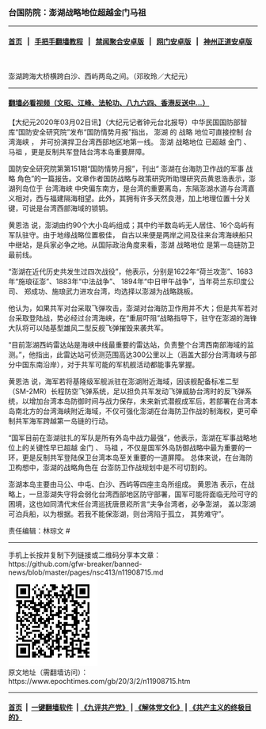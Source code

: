 ### 台国防院：澎湖战略地位超越金门马祖
------------------------

#### [首页](https://github.com/gfw-breaker/banned-news/blob/master/README.md) &nbsp;&nbsp;|&nbsp;&nbsp; [手把手翻墙教程](https://github.com/gfw-breaker/guides/wiki) &nbsp;&nbsp;|&nbsp;&nbsp; [禁闻聚合安卓版](https://github.com/gfw-breaker/bn-android) &nbsp;&nbsp;|&nbsp;&nbsp; [网门安卓版](https://github.com/oGate2/oGate) &nbsp;&nbsp;|&nbsp;&nbsp; [神州正道安卓版](https://github.com/SzzdOgate/update) 



<div><img alt="" class="aligncenter wp-post-image" src="https://i.epochtimes.com/assets/uploads/2019/12/ed941557f2641e585112f93d7a2b7a3a-600x400.jpg"/>
<div class="red16 caption">
 <p>
  澎湖跨海大桥横跨白沙、西屿两岛之间。（邓玫玲／大纪元）
 </p>
</div>
</div><hr/>

#### [翻墙必看视频（文昭、江峰、法轮功、八九六四、香港反送中...）](https://github.com/gfw-breaker/banned-news/blob/master/pages/link3.md)

<div><p>
 【大纪元2020年03月02日讯】（大纪元记者钟元台北报导）中华民国国防部智库“国防安全研究院”发布“国防情势月报”指出，
 <span class="">
  <ok href="https://www.epochtimes.com/gb/tag/%E6%BE%8E%E6%B9%96.html">
   澎湖
  </ok>
  的
  <span class="highlight">
   战略
  </span>
  地位可直接控制
  <ok href="https://www.epochtimes.com/gb/tag/%E5%8F%B0%E6%B9%BE%E6%B5%B7%E5%B3%A1.html">
   台湾海峡
  </ok>
  ，
 </span>
 并可扮演捍卫台湾西部地区地第一线。
 <ok href="https://www.epochtimes.com/gb/tag/%E6%BE%8E%E6%B9%96.html">
  澎湖
 </ok>
 <ok href="https://www.epochtimes.com/gb/tag/%E6%88%98%E7%95%A5%E5%9C%B0%E4%BD%8D.html">
  战略地位
 </ok>
 已超越
 <ok href="https://www.epochtimes.com/gb/tag/%E9%87%91%E9%97%A8.html">
  金门
 </ok>
 、
 <ok href="https://www.epochtimes.com/gb/tag/%E9%A9%AC%E7%A5%96.html">
  马祖
 </ok>
 ，更是反制共军登陆台湾本岛重要屏障。
</p>
<p>
 国防安全研究院第第151期“国防情势月报”，刊出“
 <span class="">
  澎湖在台海防卫作战的军事
  <span class="highlight">
   战略
  </span>
  角色”的一篇报告。文章作者国防战略与政策研究所助理研究员黄恩浩表示，澎湖列岛位于
  <ok href="https://www.epochtimes.com/gb/tag/%E5%8F%B0%E6%B9%BE%E6%B5%B7%E5%B3%A1.html">
   台湾海峡
  </ok>
  中央偏东南方，是台湾的重要离岛，东隔澎湖水道与台湾嘉义相对，西与福建隔海相望。此外，其拥有许多天然良港，加上地理位置十分关键，可说是台湾西部海域的锁钥。
  <br/>
 </span>
</p>
<p>
 <span class="">
  黄恩浩
 </span>
 说，澎湖由约90个大小岛屿组成；其中约半数岛屿无人居住、16个岛屿有军队驻守。由于地缘战略位置极佳， 自古以来便是两岸之间及往来台湾海峡船只中继站，是兵家必争之地。从国际政治角度来看，澎湖
 <ok href="https://www.epochtimes.com/gb/tag/%E6%88%98%E7%95%A5%E5%9C%B0%E4%BD%8D.html">
  战略地位
 </ok>
 是第一岛链防卫最前线。
</p>
<p>
 “澎湖在近代历史共发生过四次战役”，他表示，分别是1622年“荷兰攻澎”、1683年“施琅征澎”、1883年“中法战争”、 1894年“中日甲午战争”，当年荷兰东印度公司、 郑成功、施琅武力进攻台湾，均选择以澎湖为战略跳板。
</p>
<p>
 他认为，如果共军对台采取飞弹攻击，澎湖对台海防卫作用并不大；但是共军若对台采取登陆战，势必经过台湾海峡，在“重层吓阻”战略指导下，驻守在澎湖的海锋大队将可以陆基型雄风二型反舰飞弹摧毁来袭共军。
</p>
<p>
 “目前澎湖西屿雷达站是海峡中线最重要的雷达站，负责整个台湾西南部海域的监测。”，他指出，此雷达站可侦测范围高达300公里以上（涵盖大部分台湾海峡与部分中国东南沿岸），对于共军可能的军机舰活动都能事先掌握。
</p>
<p>
 <span class="">
  黄恩浩
 </span>
 说，海军若将基隆级军舰派驻在澎湖附近海域，因该舰配备标准二型（SM-2MR）长程防空飞弹系统，足以担负共军发动飞弹威胁台湾时的反飞弹系统，以增加台湾本岛防御时间与战力保存，未来新式潜舰成军后，若部署在台湾本岛南北方的台湾海峡附近海域，不仅可强化澎湖在台海防卫作战的制海权，更可牵制共军海军跨越第一岛链的行动。
</p>
<p>
 “国军目前在澎湖驻扎的军队是所有外岛中战力最强”，他表示，澎湖在军事战略地位上的关键性早已超越
 <ok href="https://www.epochtimes.com/gb/tag/%E9%87%91%E9%97%A8.html">
  金门
 </ok>
 、
 <ok href="https://www.epochtimes.com/gb/tag/%E9%A9%AC%E7%A5%96.html">
  马祖
 </ok>
 ，不仅是国军外岛防御战略中最为重要的一环，更是反制共军登陆保卫台湾本岛至关重要的一道屏障。
 <span class="">
  总体来说，在台海防卫构想中，澎湖的战略角色在
 </span>
 <span class="">
  台澎防卫作战规划中是不可切割的。
 </span>
</p>
<p>
 <span class="">
  澎湖本岛主要由马公、中屯、白沙、西屿等四座主岛所组成。
 </span>
 <span class="">
  黄恩浩
 </span>
 表示，在战略上，一旦澎湖失守将会弱化台湾西部地区防守部署，国军可能将面临无险可守的困境，这也如同清代末任台湾巡抚唐景崧所言“夫争台湾者，必争澎湖， 盖以澎湖可泊兵船，以为根据。若我不能保澎湖，则台湾陷于孤立， 其势难守”。
</p>
<p>
 责任编辑：林琮文 #
</p>
</div>
<hr/>
手机上长按并复制下列链接或二维码分享本文章：<br/>
https://github.com/gfw-breaker/banned-news/blob/master/pages/nsc413/n11908715.md <br/>
<a href='https://github.com/gfw-breaker/banned-news/blob/master/pages/nsc413/n11908715.md'><img src='https://github.com/gfw-breaker/banned-news/blob/master/pages/nsc413/n11908715.md.png'/></a> <br/>
原文地址（需翻墙访问）：https://www.epochtimes.com/gb/20/3/2/n11908715.htm


------------------------
#### [首页](https://github.com/gfw-breaker/banned-news/blob/master/README.md) &nbsp;|&nbsp; [一键翻墙软件](https://github.com/gfw-breaker/nogfw/blob/master/README.md) &nbsp;| [《九评共产党》](https://github.com/gfw-breaker/9ping.md/blob/master/README.md#九评之一评共产党是什么) | [《解体党文化》](https://github.com/gfw-breaker/jtdwh.md/blob/master/README.md) | [《共产主义的终极目的》](https://github.com/gfw-breaker/gczydzjmd.md/blob/master/README.md)


<img src='http://gfw-breaker.win/banned-news/pages/nsc413/n11908715.md' width='0px' height='0px'/>